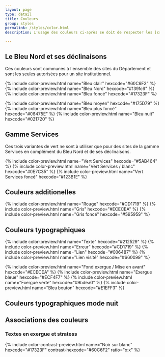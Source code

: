 ```yaml
---
layout: page
type: detail
title: Couleurs
group: styles
permalink: /styles/color.html
description: L'usage des couleurs ci-après se doit de respecter les [critères 3.3 du RGAA 4](https://www.numerique.gouv.fr/publications/rgaa-accessibilite/methode-rgaa/criteres/#topic3) et que la [Bonne pratique Opquast 177](https://checklists.opquast.com/fr/assurance-qualite-web/les-contenus-sont-presentes-avec-un-contraste-suffisant-par-rapport-a-leur-arriere-plan) qui font état du **niveau de contraste attendu** des couleurs d’avant plan et d’arrière plan des textes et pictogrammes porteurs d’information. Pour être sûr de respecter cette conformité, consultez la page "associations des couleurs".

---
```



## Le Bleu Nord et ses déclinaisons

Ces couleurs sont communes à l'ensemble des sites du Département et sont les seules autorisées pour un site institutionnel.

{% include color-preview.html name="Bleu clair" hexcode="#60C6F2" %}
{% include color-preview.html name="Bleu Nord" hexcode="#139fc6" %}
{% include color-preview.html name="Bleu foncé" hexcode="#17323F" %}
  
  
{% include color-preview.html name="Bleu moyen" hexcode="#175D79" %}
{% include color-preview.html name="Bleu plus foncé" hexcode="#06475E" %}
{% include color-preview.html name="Bleu nuit" hexcode="#021720" %}


## Gamme Services

Ces trois variantes de vert ne sont à utiliser que pour des sites de la gamme Services en complément du Bleu Nord et de ses déclinaisons.

{% include color-preview.html name="Vert Services" hexcode="#5AB464" %}
{% include color-preview.html name="Vert Services / blanc" hexcode="#0E7C35" %}
{% include color-preview.html name="Vert Services foncé" hexcode="#123B1E" %}


## Couleurs additionelles

{% include color-preview.html name="Rouge" hexcode="#CD1719" %}
{% include color-preview.html name="Gris" hexcode="#ECECEA" %}
{% include color-preview.html name="Gris foncé" hexcode="#595959" %}


## Couleurs typographiques

{% include color-preview.html name="Texte" hexcode="#212529" %}
{% include color-preview.html name="Erreur" hexcode="#CD1719" %}
{% include color-preview.html name="Lien" hexcode="#006487" %}
{% include color-preview.html name="Lien visité" hexcode="#660099" %}


{% include color-preview.html name="Fond exergue / Mise en avant" hexcode="#ECECEA" %}
{% include color-preview.html name="Exergue bleue" hexcode="#ECF4F7" %}
{% include color-preview.html name="Exergue verte" hexcode="#9bdea0" %}
{% include color-preview.html name="Bleu bouton" hexcode="#E1EFF3" %}


## Couleurs typographiques mode nuit



## Associations des couleurs

### Textes en exergue et stratess

{% include color-contrast-preview.html name="Noir sur blanc" hexcode="#17323F" contrast-hexcode="#60C6F2" ratio="x:x" %}

